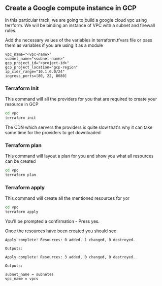 ## Create a Google compute instance in GCP

In this particular track, we are going to build a google cloud vpc using terrform.
We will be binding an instance of VPC with a subnet and firewall rules.

Add the necessary values of the variables in terraform.tfvars file or pass them as variables if you are using it as a module

```
vpc_name="<vpc-name>"
subnet_name="<subnet-name>"
gcp_project_id="<project-id>"
gcp_project_location="gcp-region"
ip_cidr_range="10.1.0.0/24"
ingress_ports=[80, 22, 8080]
```

### Terraform Init

This command will all the providers for you that are required to create your resource in GCP

```bash
cd vpc
terraform init
```

The CDN which servers the providers is quite slow that's why it can take some time for the providers to get downloaded

### Terraform plan

This command will layout a plan for you and show you what all resources can be created

```bash
cd vpc
terraform plan
```

### Terraform apply

This command will create all the mentioned resources for yor

```bash
cd vpc
terraform apply
```

You'll be prompted a confirmation - Press yes.

Once the resources have been created you should see

```
Apply complete! Resources: 0 added, 1 changed, 0 destroyed.

Outputs:

Apply complete! Resources: 3 added, 0 changed, 0 destroyed.

Outputs:

subnet_name = subnetes
vpc_name = vpcs
```
